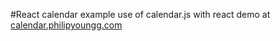 #React calendar
example use of calendar.js with react
demo at [calendar.philipyoungg.com](calendar.philipyoungg.com)
